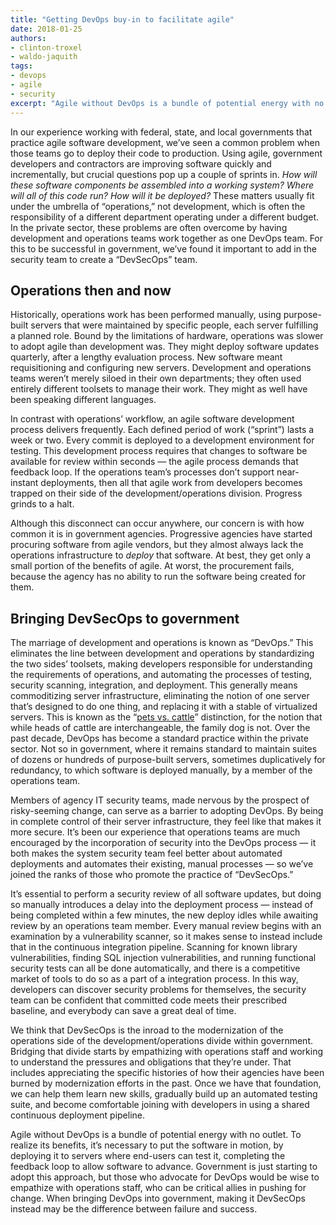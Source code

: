 ```yaml
---
title: "Getting DevOps buy-in to facilitate agile"
date: 2018-01-25
authors:
- clinton-troxel
- waldo-jaquith
tags:
- devops
- agile
- security
excerpt: "Agile without DevOps is a bundle of potential energy with no outlet. We’ve found that it’s easier to get agency buy-in for DevOps if automated security audits are part of that work."
---
```


In our experience working with federal, state, and local governments that practice agile software development, we’ve seen a common problem when those teams go to deploy their code to production. Using agile, government developers and contractors are improving software quickly and incrementally, but crucial questions pop up a couple of sprints in. _How will these software components be assembled into a working system? Where will all of this code run? How will it be deployed?_ These matters usually fit under the umbrella of “operations,” not development, which is often the responsibility of a different department operating under a different budget.
In the private sector, these problems are often overcome by having development and operations teams work together as one DevOps team. For this to be successful in government, we’ve found it important to add in the security team to create a “DevSecOps” team. 

## Operations then and now

Historically, operations work has been performed manually, using purpose-built servers that were maintained by specific people, each server fulfilling a planned role. Bound by the limitations of hardware, operations was slower to adopt agile than development was. They might deploy software updates quarterly, after a lengthy evaluation process. New software meant requisitioning and configuring new servers. Development and operations teams weren’t merely siloed in their own departments; they often used entirely different toolsets to manage their work. They might as well have been speaking different languages.

In contrast with operations’ workflow, an agile software development process delivers frequently. Each defined period of work (“sprint”) lasts a week or two. Every commit is deployed to a development environment for testing. This development process requires that changes to software be available for review within seconds — the agile process demands that feedback loop. If the operations team’s processes don’t support near-instant deployments, then all that agile work from developers becomes trapped on their side of the development/operations division. Progress grinds to a halt.

Although this disconnect can occur anywhere, our concern is with how common it is in government agencies. Progressive agencies have started procuring software from agile vendors, but they almost always lack the operations infrastructure to _deploy_ that software. At best, they get only a small portion of the benefits of agile. At worst, the procurement fails, because the agency has no ability to run the software being created for them.

## Bringing DevSecOps to government

The marriage of development and operations is known as “DevOps.” This eliminates the line between development and operations by standardizing the two sides’ toolsets, making developers responsible for understanding the requirements of operations, and automating the processes of testing, security scanning, integration, and deployment. This generally means commoditizing server infrastructure, eliminating the notion of one server that’s designed to do one thing, and replacing it with a stable of virtualized servers. This is known as the “[pets vs. cattle](http://cloudscaling.com/blog/cloud-computing/the-history-of-pets-vs-cattle/)” distinction, for the notion that while heads of cattle are interchangeable, the family dog is not. Over the past decade, DevOps has become a standard practice within the private sector. Not so in government, where it remains standard to maintain suites of dozens or hundreds of purpose-built servers, sometimes duplicatively for redundancy, to which software is deployed manually, by a member of the operations team.

Members of agency IT security teams, made nervous by the prospect of risky-seeming change, can serve as a barrier to adopting DevOps. By being in complete control of their server infrastructure, they feel like that makes it more secure. It’s been our experience that operations teams are much encouraged by the incorporation of security into the DevOps process — it both makes the system security team feel better about automated deployments and automates their existing, manual processes — so we’ve joined the ranks of those who promote the practice of “DevSecOps.”

It’s essential to perform a security review of all software updates, but doing so manually introduces a delay into the deployment process — instead of being completed within a few minutes, the new deploy idles while awaiting review by an operations team member. Every manual review begins with an examination by a vulnerability scanner, so it makes sense to instead include that in the continuous integration pipeline. Scanning for known library vulnerabilities, finding SQL injection vulnerabilities, and running functional security tests can all be done automatically, and there is a competitive market of tools to do so as a part of a integration process. In this way, developers can discover security problems for themselves, the security team can be confident that committed code meets their prescribed baseline, and everybody can save a great deal of time.

We think that DevSecOps is the inroad to the modernization of the operations side of the development/operations divide within government. Bridging that divide starts by empathizing with operations staff and working to understand the pressures and obligations that they’re under. That includes appreciating the specific histories of how their agencies have been burned by modernization efforts in the past. Once we have that foundation, we can help them learn new skills, gradually build up an automated testing suite, and become comfortable joining with developers in using a shared continuous deployment pipeline.

Agile without DevOps is a bundle of potential energy with no outlet. To realize its benefits, it’s necessary to put the software in motion, by deploying it to servers where end-users can test it, completing the feedback loop to allow software to advance. Government is just starting to adopt this approach, but those who advocate for DevOps would be wise to empathize with operations staff, who can be critical allies in pushing for change. When bringing DevOps into government, making it DevSecOps instead may be the difference between failure and success.
